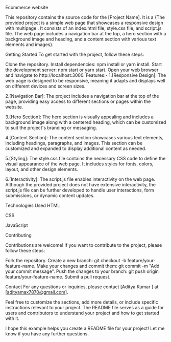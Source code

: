 Ecommerce website



This repository contains the source code for the [Project Name]. It is a {The  provided project is a simple web page that showcases a responsive design with multipage . It consists of an index.html file, style.css file, and script.js file. The web page includes a navigation bar at the top, a hero section with a background image and heading, and a content section with various text elements and images}.



Getting Started
To get started with the project, follow these steps:

Clone the repository.
Install dependencies: npm install or yarn install.
Start the development server: npm start or yarn start.
Open your web browser and navigate to http://localhost:3000.
Features:- 
1.[Responsive Design]: The web page is designed to be responsive, meaning it adapts and displays well on different devices and screen sizes.

2.[Navigation Bar]: The project includes a navigation bar at the top of the page, providing easy access to different sections or pages within the website.

3.[Hero Section]: The hero section is visually appealing and includes a background image along with a centered heading, which can be customized to suit the project's branding or messaging.

4.[Content Section]: The content section showcases various text elements, including headings, paragraphs, and images. This section can be customized and expanded to display additional content as needed.

5.[Styling]: The style.css file contains the necessary CSS code to define the visual appearance of the web page. It includes styles for fonts, colors, layout, and other design elements.

6.[Interactivity]: The script.js file enables interactivity on the web page. Although the provided project does not have extensive interactivity, the script.js file can be further developed to handle user interactions, form submissions, or dynamic content updates.


Technologies Used
HTML

CSS

JavaScript

Contributing

Contributions are welcome! If you want to contribute to the project, please follow these steps:

Fork the repository.
Create a new branch: git checkout -b feature/your-feature-name.
Make your changes and commit them: git commit -m "Add your commit message".
Push the changes to your branch: git push origin feature/your-feature-name.
Submit a pull request.


Contact
For any questions or inquiries, please contact [Aditya Kumar ] at [adityamax7870@gmail.com].

Feel free to customize the sections, add more details, or include specific instructions relevant to your project. The README file serves as a guide for users and contributors to understand your project and how to get started with it.

I hope this example helps you create a README file for your project! Let me know if you have any further questions.
